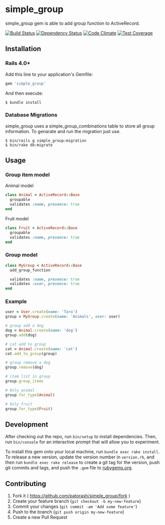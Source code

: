 # simple_group

simple_group gem is able to add group function to ActiveRecord.

[![Build Status](https://travis-ci.org/patorash/simple_group.svg?branch=master)](https://travis-ci.org/patorash/simple_group)
[![Dependency Status](https://gemnasium.com/patorash/simple_group.svg)](https://gemnasium.com/patorash/simple_group)
[![Code Climate](https://codeclimate.com/github/patorash/simple_group/badges/gpa.svg)](https://codeclimate.com/github/patorash/simple_group)
[![Test Coverage](https://codeclimate.com/github/patorash/simple_group/badges/coverage.svg)](https://codeclimate.com/github/patorash/simple_group)

## Installation

### Rails 4.0+

Add this line to your application's Gemfile:

```ruby
gem 'simple_group'
```

And then execute:

    $ bundle install

### Database Migrations

simple_group uses a simple_group_combinations table to store all group information.
To genarate and run the migration just use.

    $ bin/rails g simple_group:migration
    $ bin/rake db:migrate

## Usage

### Group item model

Animal model

```ruby
class Animal < ActiveRecord::Base
  groupable
  validates :name, presence: true
end
```

Fruit model

```ruby
class Fruit < ActiveRecord::Base
  groupable
  validates :name, presence: true
end
```


### Group model

```ruby
class MyGroup < ActiveRecord::Base
  add_group_function

  validates :name, presence: true
  validates :user, presence: true
end
```

### Example

```ruby
user = User.create(name: 'Taro')
group = MyGroup.create(name: 'Animals', user: user)

# group add a dog
dog = Animal.create(name: 'dog')
group.add(dog)

# cat add to group
cat = Animal.create(name: 'cat')
cat.add_to_group(group)

# group remove a dog
group.remove(dog)

# item list in group
group.group_items

# Only animal
group.for_type(Animal)

# Only fruit
group.for_type(Fruit)
```

## Development

After checking out the repo, run `bin/setup` to install dependencies. Then, run `bin/console` for an interactive prompt that will allow you to experiment.

To install this gem onto your local machine, run `bundle exec rake install`. To release a new version, update the version number in `version.rb`, and then run `bundle exec rake release` to create a git tag for the version, push git commits and tags, and push the `.gem` file to [rubygems.org](https://rubygems.org).

## Contributing

1. Fork it ( https://github.com/patorash/simple_group/fork )
2. Create your feature branch (`git checkout -b my-new-feature`)
3. Commit your changes (`git commit -am 'Add some feature'`)
4. Push to the branch (`git push origin my-new-feature`)
5. Create a new Pull Request

